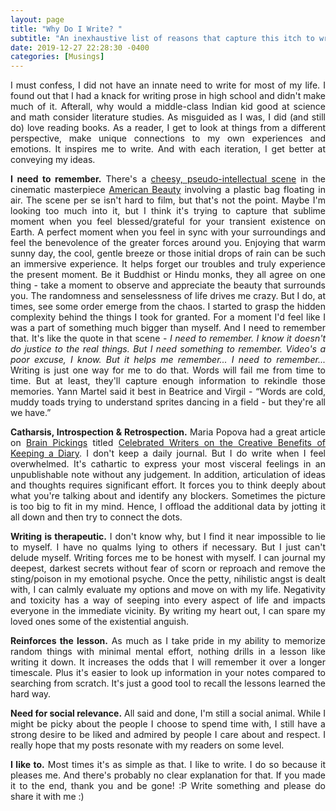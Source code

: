 ```yaml
---
layout: page
title: "Why Do I Write? "
subtitle: "An inexhaustive list of reasons that capture this itch to write"
date: 2019-12-27 22:28:30 -0400
categories: [Musings]
---
```


<p align="justify"> I must confess, I did not have an innate need to write for most of my life. I found out that I had a knack for writing prose in high school and didn't make much of it. Afterall, why would a middle-class Indian kid good at science and math consider literature studies. As misguided as I was, I did (and still do) love reading books. As a reader, I get to look at things from a different perspective, make unique connections to my own experiences and emotions. It inspires me to write. And with each iteration, I get better at conveying my ideas. </p>

<p align="justify"> <b>I need to remember.</b> There's a <a href="https://www.youtube.com/watch?v=Qssvnjj5Moo" target="_blank">cheesy, pseudo-intellectual scene</a> in the cinematic masterpiece <a href="https://en.wikipedia.org/wiki/American_Beauty_(1999_film)" target="_blank">American Beauty</a> involving a plastic bag floating in air. The scene per se isn't hard to film, but that's not the point. Maybe I'm looking too much into it, but I think it's trying to capture that sublime moment when you feel blessed/grateful for your transient existence on Earth. A perfect moment when you feel in sync with your surroundings and feel the benevolence of the greater forces around you. Enjoying that warm sunny day, the cool, gentle breeze or those initial drops of rain can be such an immersive experience. It helps forget our troubles and truly experience the present moment. Be it Buddhist or Hindu monks, they all agree on one thing - take a moment to observe and appreciate the beauty that surrounds you. The randomness and senselessness of life drives me crazy. But I do, at times, see some order emerge from the chaos. I started to grasp the hidden complexity behind the things I took for granted. For a moment I'd feel like I was a part of something much bigger than myself. And I need to remember that. It's like the quote in that scene - <i>I need to remember. I know it doesn't do justice to the real things. But I need something to remember. Video's a poor excuse, I know. But it helps me remember... I need to remember...</i> Writing is just one way for me to do that. Words will fail me from time to time. But at least, they'll capture enough information to rekindle those memories. Yann Martel said it best in Beatrice and Virgil - “Words are cold, muddy toads trying to understand sprites dancing in a field - but they're all we have.” </p>

<p align="justify"> <b>Catharsis, Introspection & Retrospection.</b> Maria Popova had a great article on <a href="https://www.brainpickings.org/" target="_blank">Brain Pickings</a> titled <a href="https://www.brainpickings.org/2014/09/04/famous-writers-on-keeping-a-diary/" target="_blank">Celebrated Writers on the Creative Benefits of Keeping a Diary</a>. I don't keep a daily journal. But I do write when I feel overwhelmed. It's cathartic to express your most visceral feelings in an unpublishable note without any judgement. In addition, articulation of ideas and thoughts requires significant effort. It forces you to think deeply about what you're talking about and identify any blockers. Sometimes the picture is too big to fit in my mind. Hence, I offload the additional data by jotting it all down and then try to connect the dots. </p>

<p align="justify"> <b>Writing is therapeutic.</b> I don't know why, but I find it near impossible to lie to myself. I have no qualms lying to others if necessary. But I just can't delude myself. Writing forces me to be honest with myself. I can journal my deepest, darkest secrets without fear of scorn or reproach and remove the sting/poison in my emotional psyche. Once the petty, nihilistic angst is dealt with, I can calmly evaluate my options and move on with my life. Negativity and toxicity has a way of seeping into every aspect of life and impacts everyone in the immediate vicinity. By writing my heart out, I can spare my loved ones some of the existential anguish. </p>

<p align="justify"> <b>Reinforces the lesson.</b> As much as I take pride in my ability to memorize random things with minimal mental effort, nothing drills in a lesson like writing it down. It increases the odds that I will remember it over a longer timescale. Plus it's easier to look up information in your notes compared to searching from scratch. It's just a good tool to recall the lessons learned the hard way. </p>

<p align="justify"> <b>Need for social relevance.</b> All said and done, I'm still a social animal. While I might be picky about the people I choose to spend time with, I still have a strong desire to be liked and admired by people I care about and respect. I really hope that my posts resonate with my readers on some level. </p> 

<p align="justify"> <b> I like to.</b> Most times it's as simple as that. I like to write. I do so because it pleases me. And there's probably no clear explanation for that. If you made it to the end, thank you and be gone! :P Write something and please do share it with me :) </p>
